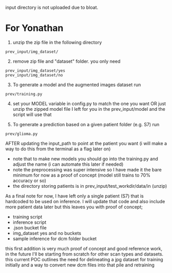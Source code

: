 input directory is not uploaded due to bloat.

# For Yonathan

1. unzip the zip file in the following directory
```
prev_input/img_dataset/
```

2. remove zip file and "dataset" folder. you only need 
```
prev_input/img_dataset/yes
prev_input/img_dataset/no
```

3. To generate a model and the augmented images dataset run 
```
prev/training.py
```

4. set your MODEL variable in config.py to match the one you want OR just unzip the zipped model file I left for you in the prev_input/model and the script will use that

5. To generate a prediction based on a given patient folder (e.g. S7) run 
```
prev/glioma.py
``` 
AFTER updating the input_path to point at the patient you want (i will make a way to do this from the terminal as a flag later on)

* note that to make new models you should go into the training.py and adjust the name (i can automate this later if needed)
* note the preprocessing was super intensive so I have made it the bare minimum for now as a proof of concept (model still trains to 70% accuracy or so)
* the directory storing patients is in prev_input/test_workdir/data/in (unzip)

As a final note for now, I have left only a single patient (S7)
that is hardcoded to be used on inference. I will update that code
and also include more patient data later but this leaves you with proof of concept;
- training script
- inference script
- .json bucket file
- img_dataset yes and no buckets
- sample inference for dcm folder bucket

this first addition is very much proof of concept and good reference work,
in the future I'll be starting from scratch for other scan types and datasets.
this current POC outlines the need for delineating a jpg dataset for training initially
and a way to convert new dcm files into that pile and retraining







